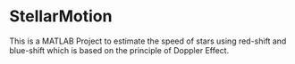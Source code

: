 # StellarMotion

This is a MATLAB Project to estimate the speed of stars using red-shift and blue-shift which is based on the principle of Doppler Effect.
